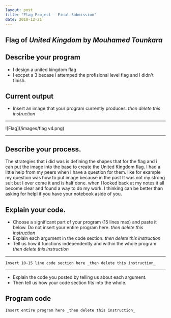 ```yaml
---
layout: post
title: "Flag Project - Final Submission"
date: 2018-12-21
---
```


## Flag of _United Kingdom_ by _Mouhamed Tounkara_

## Describe your program

-  I design a united kingdom flag  
-   I excpet a 3 becase i attemped the profisional level flag and I didn't finish.


## Current output

-   Insert an image that your program currently produces. _then delete this instruction_

* * *
![Flag](/images/flag v4.png)
* * *

## Describe your process.


The strategies that i did was is defining the shapes that for the flag and i can put the image into the base to create the United Kingdom flag. I had a little help from my peers when I have a question for them. like for example my question was how to put image because in the past It was not my strong suit but I over come it and is half done. when I looked back at my notes it all become clear and found a way to do my work. I thinking can be better than asking for helpl if you have your notebook aside of you.



## Explain your code.

-   Choose a significant part of your program (15 lines max) and paste it below. Do not insert your entire program here. _then delete this instruction_
-   Explain each argument in the code section. _then delete this instruction_
-   Tell us how it functions independently and within the whole program _then delete this instruction_

* * *

```
Insert 10-15 line code section here _then delete this instruction_
```

* * *

-   Explain the code you posted by telling us about each argument.
-   Then tell us how your code section fits into the whole.
 
<!--- Delete this comment and add your writing -->


## Program code

```
Insert entire program here _then delete this instruction_
```
